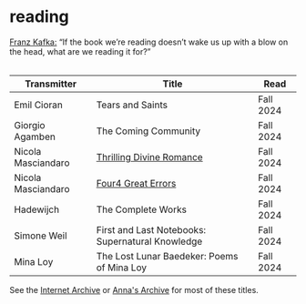 # reading

<aside><a href=""https://www.themarginalian.org/2014/06/06/kafka-on-books-and-reading/">Franz Kafka:</a> “If the book we’re reading doesn’t wake us up with a blow on the head, what are we reading it for?”</aside><br>

<table>
  <thead>
    <tr>
      <th scope="col">Transmitter</th>
      <th scope="col">Title</th>
      <th scope="col">Read</th>
    </tr>
  </thead>
  <tbody>
    <tr>
      <td>Emil Cioran</td>
      <td>Tears and Saints</td>
      <td>Fall 2024</td>
    </tr>
    <tr>
      <td>Giorgio Agamben</td>
      <td>The Coming Community</td>
      <td>Fall 2024</td>
    </tr>
    <tr>
      <td>Nicola Masciandaro</td>
      <td><a href="https://www.academia.edu/18855595/Thrilling_Divine_Romance">Thrilling Divine Romance</a></td>
      <td>Fall 2024</td>
    </tr>
    <tr>
      <td>Nicola Masciandaro</td>
      <td><a href="https://www.academia.edu/115515436/Four4_Great_Errors">Four4 Great Errors</a></td>
      <td>Fall 2024</td>
    </tr>
    <tr>
      <td>Hadewijch</td>
      <td>The Complete Works</td>
      <td>Fall 2024</td>
    </tr>
    <tr>
      <td>Simone Weil</td>
      <td>First and Last Notebooks: Supernatural Knowledge</td>
      <td>Fall 2024</td>
    </tr>
    <tr>
      <td>Mina Loy</td>
      <td>The Lost Lunar Baedeker: Poems of Mina Loy</td>
      <td>Fall 2024</td>
    </tr>
  </tbody>
<!-- 
  <tfoot>
    <tr>
      <th scope="row" colspan="2">Average age</th>
      <td>33</td>
    </tr>
  </tfoot>
 -->
</table>

See the [Internet Archive](https://archive.org) or [Anna's Archive](https://annas-archive.org) for most of these titles.